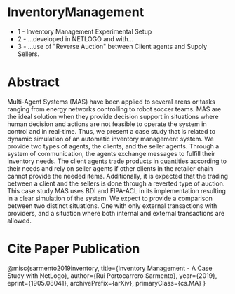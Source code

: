 # InventoryManagement

- 1 - Inventory Management Experimental Setup
- 2 - ...developed in NETLOGO and with...
- 3 - ...use of "Reverse Auction" between Client agents and Supply Sellers.

# Abstract

Multi-Agent Systems (MAS) have been applied to several areas or tasks ranging from energy networks controlling to robot soccer teams. MAS are the ideal solution when they provide decision support in situations where human decision and actions are not feasible to operate the system in control and in real-time. Thus, we present a case study that is related to dynamic simulation of an automatic inventory management system. We provide two types of agents, the clients, and the seller agents. Through a system of communication, the agents exchange messages to fulfill their inventory needs. The client agents trade products in quantities according to their needs and rely on seller agents if other clients in the retailer chain cannot provide the needed items. Additionally, it is expected that the trading between a client and the sellers is done through a reverted type of auction. This case study MAS uses BDI and FIPA-ACL in its implementation resulting in a clear simulation of the system. We expect to provide a comparison between two distinct situations. One with only external transactions with providers, and a situation where both internal and external transactions are allowed. 

# Cite Paper Publication

@misc{sarmento2019inventory,
    title={Inventory Management - A Case Study with NetLogo},
    author={Rui Portocarrero Sarmento},
    year={2019},
    eprint={1905.08041},
    archivePrefix={arXiv},
    primaryClass={cs.MA}
}
